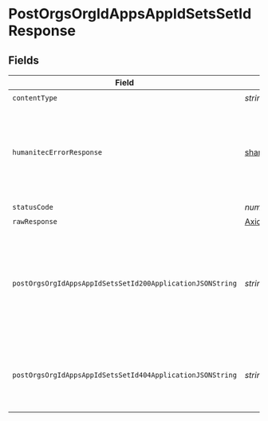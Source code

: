 # PostOrgsOrgIdAppsAppIdSetsSetIdResponse


## Fields

| Field                                                                                                 | Type                                                                                                  | Required                                                                                              | Description                                                                                           |
| ----------------------------------------------------------------------------------------------------- | ----------------------------------------------------------------------------------------------------- | ----------------------------------------------------------------------------------------------------- | ----------------------------------------------------------------------------------------------------- |
| `contentType`                                                                                         | *string*                                                                                              | :heavy_check_mark:                                                                                    | N/A                                                                                                   |
| `humanitecErrorResponse`                                                                              | [shared.HumanitecErrorResponse](../../models/shared/humanitecerrorresponse.md)                        | :heavy_minus_sign:                                                                                    | Deployment Delta is incompatible with the Deployment Set specified by `setId`.<br/><br/>              |
| `statusCode`                                                                                          | *number*                                                                                              | :heavy_check_mark:                                                                                    | N/A                                                                                                   |
| `rawResponse`                                                                                         | [AxiosResponse>](https://axios-http.com/docs/res_schema)                                              | :heavy_minus_sign:                                                                                    | N/A                                                                                                   |
| `postOrgsOrgIdAppsAppIdSetsSetId200ApplicationJSONString`                                             | *string*                                                                                              | :heavy_minus_sign:                                                                                    | A Deployment Delta which if applied to the Set with ID `sourceSetId` gives the Set with ID `setId`.<br/><br/> |
| `postOrgsOrgIdAppsAppIdSetsSetId404ApplicationJSONString`                                             | *string*                                                                                              | :heavy_minus_sign:                                                                                    | No Deployment Set with ID `setId` found in Application.<br/><br/>                                     |